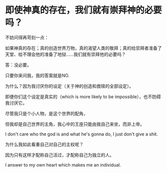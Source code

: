 # 即使神真的存在，我们就有崇拜神的必要吗？

不妨问得再苛刻一点：

如果神真的存在；真的创造世界万物，真的渴望人类的敬拜；真的给崇拜者准备了天堂、给不理会他的准备了地狱……我们就有崇拜他的必要吗？

答：没必要。

只要你来问我，我的答案就是NO.

为什么？因为我讨厌你的设定（关于神的创造和救赎的全部设定）。

即便你们这个设定是真实的（which is more likely to be impossible），也不防碍我讨厌它。

尽管我只是个小人物，是这个世界的配角，

但我却是自己世界的主角，我心中的王座只能由我自己来坐，而非上帝。

I don't care who the god is and what he's gonna do, I just don't give a shit.

为什么我如此看重自己对自己的主权呢？

因为只有这样才配称自己活过，才配称自己为独立的人。

I answer to my own heart which makes me an individual.